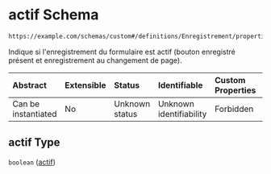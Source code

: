 # actif Schema

```txt
https://example.com/schemas/custom#/definitions/Enregistrement/properties/actif
```

Indique si l'enregistrement du formulaire est actif (bouton enregistré présent et enregistrement au changement de page).

| Abstract            | Extensible | Status         | Identifiable            | Custom Properties | Additional Properties | Access Restrictions | Defined In                                                                   |
| :------------------ | :--------- | :------------- | :---------------------- | :---------------- | :-------------------- | :------------------ | :--------------------------------------------------------------------------- |
| Can be instantiated | No         | Unknown status | Unknown identifiability | Forbidden         | Allowed               | none                | [FRW.form.schema.json\*](../out/FRW.form.schema.json "open original schema") |

## actif Type

`boolean` ([actif](frw-definitions-enregistrement-properties-actif.md))
